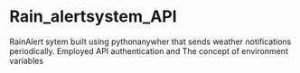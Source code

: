 # Rain_alertsystem_API
RainAlert sytem built using pythonanywher that sends weather notifications periodically.
Employed API authentication and The concept of environment variables

